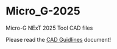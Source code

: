 # Micro_G-2025
Micro-G NExT 2025 Tool CAD files


Please read the [CAD Guidlines](https://docs.google.com/document/d/1TYGwC1Zg3ItC6ZJ7OgnrKFhDj21GE4rSqSJq05lasmk/edit?usp=sharing) document!
